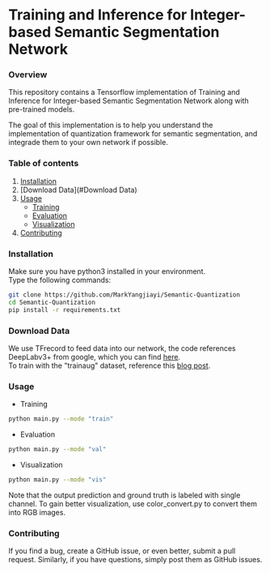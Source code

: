 # Training and Inference for Integer-based Semantic Segmentation Network

### Overview
This repository contains a Tensorflow implementation of Training and Inference for Integer-based Semantic Segmentation Network along with pre-trained models.  

The goal of this implementation is to help you understand the implementation of quantization framework for semantic segmentation, and integrade them to your own network if possible.

### Table of contents
<!-- 1. [About EfficientNet](#about-efficientnet)
2. [About EfficientNet-PyTorch](#about-efficientnet-pytorch)
3. [Installation](#installation)
4. [Usage](#usage)
    * [Load pretrained models](#loading-pretrained-models)
    * [Example: Classify](#example-classification)
    * [Example: Extract features](#example-feature-extraction)
    * [Example: Export to ONNX](#example-export)
6. [Contributing](#contributing)  -->
1. [Installation](#about-efficientnet)
2. [Download Data](#Download Data)
3. [Usage](#usage)
    * [Training](#loading-pretrained-models)
    * [Evaluation](#example-classification)
    * [Visualization](#example-feature-extraction)
3. [Contributing](#contributing)

### Installation
Make sure you have python3 installed in your environment.  
Type the following commands:
```bash
git clone https://github.com/MarkYangjiayi/Semantic-Quantization
cd Semantic-Quantization
pip install -r requirements.txt
```

### Download Data
We use TFrecord to feed data into our network, the code references DeepLabv3+ from google, which you can find [here]().<br/>
To train with the "trainaug" dataset, reference this [blog post](https://www.sun11.me/blog/2018/how-to-use-10582-trainaug-images-on-DeeplabV3-code/).

### Usage
* Training
```bash
python main.py --mode "train"
```
* Evaluation
```bash
python main.py --mode "val"
```
* Visualization  
```bash
python main.py --mode "vis"
```
Note that the output prediction and ground truth is labeled with single channel. To gain better visualization, use color_convert.py to convert them into RGB images.

### Contributing
If you find a bug, create a GitHub issue, or even better, submit a pull request. Similarly, if you have questions, simply post them as GitHub issues.   
